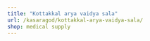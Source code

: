 ```yaml
---
title: "Kottakkal arya vaidya sala"
url: /kasaragod/kottakkal-arya-vaidya-sala/
shop: medical supply
---
```

